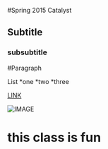 #Spring 2015 Catalyst
## Subtitle
### subsubtitle

#Paragraph

List
*one
*two
*three

[LINK](https://github.com/jentery/facades/blob/master/index.md)

![IMAGE](http://upload.wikimedia.org/wikipedia/commons/9/97/Glass_structure_national_gallery_of_victoria.jpg)

# this class is fun